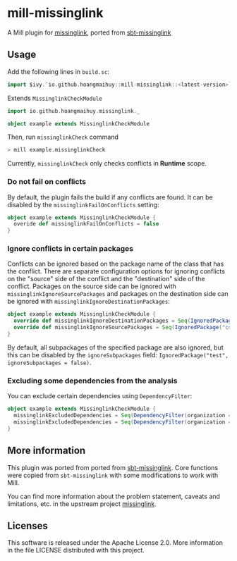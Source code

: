 # mill-missinglink

A Mill plugin for [missinglink](https://github.com/spotify/missinglink), ported from [sbt-missinglink](https://github.com/scalacenter/sbt-missinglink)

## Usage

Add the following lines in `build.sc`:

```scala
import $ivy.`io.github.hoangmaihuy::mill-missinglink::<latest-version>`
```

Extends `MissinglinkCheckModule`

```scala
import io.github.hoangmaihuy.missinglink._

object example extends MissinglinkCheckModule
```

Then, run `missinglinkCheck` command

```bash 
> mill example.missinglinkCheck
```

Currently, `missinglinkCheck` only checks conflicts in **Runtime** scope.

### Do not fail on conflicts

By default, the plugin fails the build if any conflicts are found.
It can be disabled by the `missinglinkFailOnConflicts` setting:

```scala
object example extends MissinglinkCheckModule {
  overide def missinglinkFailOnConflicts = false
}
```

### Ignore conflicts in certain packages

Conflicts can be ignored based on the package name of the class that has the conflict.
There are separate configuration options for ignoring conflicts on the "source" side of the conflict and the "destination" side of the conflict.
Packages on the source side can be ignored with `missinglinkIgnoreSourcePackages` and packages on the destination side can be ignored with `missinglinkIgnoreDestinationPackages`:

```scala
object example extends MissinglinkCheckModule {
  override def missinglinkIgnoreDestinationPackages = Seq(IgnoredPackage("com.google.common"))
  override def missinglinkIgnoreSourcePackages = Seq(IgnoredPackage("com.example"))
}
```

By default, all subpackages of the specified package are also ignored, but this can be disabled by the `ignoreSubpackages` field: `IgnoredPackage("test", ignoreSubpackages = false)`.

### Excluding some dependencies from the analysis

You can exclude certain dependencies using `DependencyFilter`:

```scala
object example extends MissinglinkCheckModule {
  missinglinkExcludedDependencies = Seq(DependencyFilter(organization = "com.google.guava"))
  missinglinkExcludedDependencies = Seq(DependencyFilter(organization = "ch.qos.logback", name = "logback-core"))
}
```

## More information

This plugin was ported from ported from [sbt-missinglink](https://github.com/scalacenter/sbt-missinglink). Core functions were copied from `sbt-missinglink` with some modifications to work with Mill.

You can find more information about the problem statement, caveats and
limitations, etc. in the upstream project
[missinglink](https://github.com/spotify/missinglink).

## Licenses

This software is released under the Apache License 2.0. More information in the file LICENSE distributed with this project.